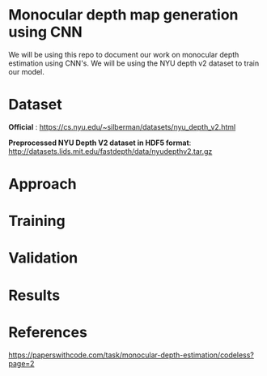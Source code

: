 # Monocular depth map generation using CNN

We will be using this repo to document our work on monocular depth estimation using CNN's. We will be using the NYU depth v2 dataset to train our model.

# Dataset

**Official** : https://cs.nyu.edu/~silberman/datasets/nyu_depth_v2.html

**Preprocessed NYU Depth V2 dataset in HDF5 format**: http://datasets.lids.mit.edu/fastdepth/data/nyudepthv2.tar.gz

# Approach

# Training

# Validation

# Results

# References 
https://paperswithcode.com/task/monocular-depth-estimation/codeless?page=2
